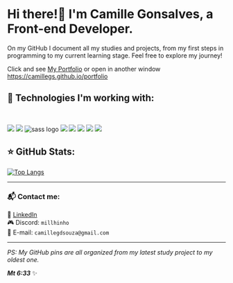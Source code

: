 # Hi there!👋  I'm **Camille Gonsalves**, a **Front-end Developer**.  

On my GitHub I document all my studies and projects, from my first steps in programming to my current learning stage. Feel free to explore my journey! 

Click and see [My Portfolio](https://camillegs.github.io/portfolio/) or open in another window https://camillegs.github.io/portfolio

## 🚀 Technologies I'm working with:  

<br>


<img src="https://img.shields.io/badge/html5-%23E34F26.svg?style=for-the-badge&logo=html5&logoColor=white"> <img src="https://img.shields.io/badge/css3-%231572B6.svg?style=for-the-badge&logo=css3&logoColor=white"> <img src="https://img.shields.io/badge/SASS-hotpink.svg?style=for-the-badge&logo=SASS&logoColor=white" alt="sass logo"> <img src="https://img.shields.io/badge/javascript-%23323330.svg?style=for-the-badge&logo=javascript&logoColor=%23F7DF1E"> <img src="https://img.shields.io/badge/Express%20js-000000?style=for-the-badge&logo=express&logoColor=white"> <img src="https://img.shields.io/badge/Node%20js-339933?style=for-the-badge&logo=nodedotjs&logoColor=white"> <img src="https://img.shields.io/badge/Insomnia-5849be?style=for-the-badge&logo=Insomnia&logoColor=white"> <img src="https://img.shields.io/badge/PostgreSQL-316192?style=for-the-badge&logo=postgresql&logoColor=white"> 

## ⭐ GitHub Stats:
[![Top Langs](https://github-readme-stats.vercel.app/api/top-langs/?username=CamilleGS&layout=compact&theme=dark)](https://github.com/anuraghazra/github-readme-stats)  

---

### 📬 Contact me:  
📌 [LinkedIn](https://www.linkedin.com/in/camille-gonsalves-de-souza-14ba25267)  
🎮 Discord: `millhinho`  
📧 E-mail: `camillegdsouza@gmail.com`  

---
_PS: My GitHub pins are all organized from my latest study project to my oldest one._

_**Mt 6:33**_ ✨  
